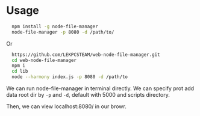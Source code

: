 # Usage

```sh
  npm install -g node-file-manager
  node-file-manager -p 8080 -d /path/to/
```

Or

```sh
  https://github.com/LEKPCSTEAM/web-node-file-manager.git
  cd web-node-file-manager
  npm i
  cd lib
  node --harmony index.js -p 8080 -d /path/to
```

We can run node-file-manager in terminal directly. We can specify prot add data root dir by `-p` and `-d`, default with 5000 and scripts directory.

Then, we can view localhost:8080/ in our browr.
